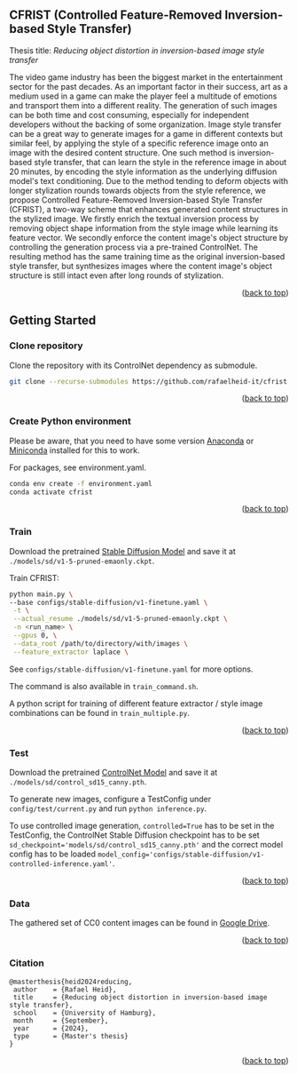 <div id="top"></div>
<!--
*** Thanks for checking out the Best-README-Template. If you have a suggestion
*** that would make this better, please fork the repo and create a pull request
*** or simply open an issue with the tag "enhancement".
*** Don't forget to give the project a star!
*** Thanks again! Now go create something AMAZING! :D
-->



<!-- PROJECT SHIELDS -->
<!--
*** I'm using markdown "reference style" links for readability.
*** Reference links are enclosed in brackets [ ] instead of parentheses ( ).
*** See the bottom of this document for the declaration of the reference variables
*** for contributors-url, forks-url, etc. This is an optional, concise syntax you may use.
*** https://www.markdownguide.org/basic-syntax/#reference-style-links
-->
<!-- [![Contributors][contributors-shield]][contributors-url]
[![Forks][forks-shield]][forks-url]
[![Stargazers][stars-shield]][stars-url]
[![Issues][issues-shield]][issues-url]
[![MIT License][license-shield]][license-url]
[![LinkedIn][linkedin-shield]][linkedin-url] -->



<!-- PROJECT LOGO -->
<br />
<!-- <div align="center">
  <a href="https://github.com/othneildrew/Best-README-Template">
    <img src="images/logo.png" alt="Logo" width="80" height="80">
  </a>

  <h3 align="center">Best-README-Template</h3>

  <p align="center">
    An awesome README template to jumpstart your projects!
    <br />
    <a href="https://github.com/othneildrew/Best-README-Template"><strong>Explore the docs »</strong></a>
    <br />
    <br />
    <a href="https://github.com/othneildrew/Best-README-Template">View Demo</a>
    ·
    <a href="https://github.com/othneildrew/Best-README-Template/issues">Report Bug</a>
    ·
    <a href="https://github.com/othneildrew/Best-README-Template/issues">Request Feature</a>
  </p>
</div> -->



<!-- TABLE OF CONTENTS -->
<!-- <details>
  <summary>Table of Contents</summary>
  <ol>
    <li>
      <a href="#about-the-project">CAST</a>
      <ul>
        <li><a href="#built-with">Built With</a></li>
      </ul>
    </li>
    <li>
      <a href="#getting-started">Getting Started</a>
      <ul>
        <li><a href="#prerequisites">Prerequisites</a></li>
        <li><a href="#installation">Installation</a></li>
      </ul>
    </li>
    <li><a href="#usage">Usage</a></li>
    <li><a href="#roadmap">Roadmap</a></li>
    <li><a href="#contributing">Contributing</a></li>
    <li><a href="#license">License</a></li>
    <li><a href="#contact">Contact</a></li>
    <li><a href="#acknowledgments">Acknowledgments</a></li>
  </ol>
</details> -->



<!-- ABOUT THE PROJECT -->
## CFRIST (Controlled Feature-Removed Inversion-based Style Transfer)
Thesis title: _Reducing object distortion in inversion-based image style transfer_

<!-- ![teaser](./Images/teaser.png) -->
<!--![teaser](./Images/teaser.png)-->

The video game industry has been the biggest market in the entertainment sector for the past decades. As an important factor in their success, art as a medium used in a game can make the player feel a multitude of emotions and transport them into a different reality. The generation of such images can be both time and cost consuming, especially for independent developers without the backing of some organization. Image style transfer can be a great way to generate images for a game in different contexts but similar feel, by applying the style of a specific reference image onto an image with the desired content structure. One such method is inversion-based style transfer, that can learn the style in the reference image in about 20 minutes, by encoding the style information as the underlying diffusion model's text conditioning. Due to the method tending to deform objects with longer stylization rounds towards objects from the style reference, we propose Controlled Feature-Removed Inversion-based Style Transfer (CFRIST), a two-way scheme that enhances generated content structures in the stylized image. We firstly enrich the textual inversion process by removing object shape information from the style image while learning its feature vector. We secondly enforce the content image's object structure by controlling the generation process via a pre-trained ControlNet. The resulting method has the same training time as the original inversion-based style transfer, but synthesizes images where the content image's object structure is still intact even after long rounds of stylization.

<p align="right">(<a href="#top">back to top</a>)</p>

<!-- ### Built With -->
<!-- 
This section should list any major frameworks/libraries used to bootstrap your project. Leave any add-ons/plugins for the acknowledgements section. Here are a few examples.

* [Next.js](https://nextjs.org/)
* [React.js](https://reactjs.org/)
* [Vue.js](https://vuejs.org/)
* [Angular](https://angular.io/)
* [Svelte](https://svelte.dev/)
* [Laravel](https://laravel.com)
* [Bootstrap](https://getbootstrap.com)
* [JQuery](https://jquery.com)

<p align="right">(<a href="#top">back to top</a>)</p>
 -->


<!-- GETTING STARTED -->
## Getting Started

### Clone repository

   Clone the repository with its ControlNet dependency as submodule.
   ```sh
   git clone --recurse-submodules https://github.com/rafaelheid-it/cfrist.git
   ```

<p align="right">(<a href="#top">back to top</a>)</p>

### Create Python environment
Please be aware, that you need to have some version [Anaconda](https://www.anaconda.com/) or [Miniconda](https://docs.anaconda.com/miniconda/miniconda-install/) installed for this to work.

For packages, see environment.yaml.

  ```sh
  conda env create -f environment.yaml
  conda activate cfrist
  ```

<p align="right">(<a href="#top">back to top</a>)</p>

### Train
  Download the pretrained [Stable Diffusion Model](https://huggingface.co/benjamin-paine/stable-diffusion-v1-5) and save it at `./models/sd/v1-5-pruned-emaonly.ckpt`.

   Train CFRIST:
   ```sh
   python main.py \
   --base configs/stable-diffusion/v1-finetune.yaml \
    -t \
    --actual_resume ./models/sd/v1-5-pruned-emaonly.ckpt \
    -n <run_name> \
    --gpus 0, \
    --data_root /path/to/directory/with/images \
    --feature_extractor laplace \
   ```
   
   See `configs/stable-diffusion/v1-finetune.yaml` for more options.

   The command is also available in `train_command.sh`.

   A python script for training of different feature extractor / style image combinations can be found in `train_multiple.py`.

   
<p align="right">(<a href="#top">back to top</a>)</p>

### Test

Download the pretrained [ControlNet Model](https://huggingface.co/lllyasviel/sd-controlnet-canny) and save it at `./models/sd/control_sd15_canny.pth`.

   To generate new images, configure a TestConfig under `config/test/current.py` and run `python inference.py`.
   
   To use controlled image generation, `controlled=True` has to be set in the TestConfig, the ControlNet Stable Diffusion checkpoint has to be set `sd_checkpoint='models/sd/control_sd15_canny.pth'` and the correct model config has to be loaded `model_config='configs/stable-diffusion/v1-controlled-inference.yaml'`.
   
<p align="right">(<a href="#top">back to top</a>)</p>

### Data

The gathered set of CC0 content images can be found in [Google Drive](https://drive.google.com/drive/folders/1BfK9FJYw8GjKDI1jalKz-ZXriVC0VNpM?usp=drive_link).

<p align="right">(<a href="#top">back to top</a>)</p>

### Citation
   
   ```
   @masterthesis{heid2024reducing,
    author    = {Rafael Heid},
    title     = {Reducing object distortion in inversion-based image style transfer},
    school    = {University of Hamburg},
    month     = {September},
    year      = {2024},
    type      = {Master's thesis}
}
   ```
   
<p align="right">(<a href="#top">back to top</a>)</p>



<!-- 
<!-- USAGE EXAMPLES -->
<!-- ## Usage

Use this space to show useful examples of how a project can be used. Additional screenshots, code examples and demos work well in this space. You may also link to more resources.

_For more examples, please refer to the [Documentation](https://example.com)_

<p align="right">(<a href="#top">back to top</a>)</p> -->



<!-- ROADMAP -->
<!-- ## Roadmap

- [x] Add Changelog
- [x] Add back to top links
- [ ] Add Additional Templates w/ Examples
- [ ] Add "components" document to easily copy & paste sections of the readme
- [ ] Multi-language Support
    - [ ] Chinese
    - [ ] Spanish

See the [open issues](https://github.com/othneildrew/Best-README-Template/issues) for a full list of proposed features (and known issues).

<p align="right">(<a href="#top">back to top</a>)</p> -->



<!-- CONTRIBUTING -->
<!-- ## Contributing -->

<!-- Contributions are what make the open source community such an amazing place to learn, inspire, and create. Any contributions you make are **greatly appreciated**.

If you have a suggestion that would make this better, please fork the repo and create a pull request. You can also simply open an issue with the tag "enhancement".
Don't forget to give the project a star! Thanks again!

1. Fork the Project
2. Create your Feature Branch (`git checkout -b feature/AmazingFeature`)
3. Commit your Changes (`git commit -m 'Add some AmazingFeature'`)
4. Push to the Branch (`git push origin feature/AmazingFeature`)
5. Open a Pull Request
 -->
<!-- <p align="right">(<a href="#top">back to top</a>)</p> -->




<!-- LICENSE -->
<!-- ## License -->
<!-- 
Distributed under the MIT License. See `LICENSE.txt` for more information.
 -->
<!-- <p align="right">(<a href="#top">back to top</a>)</p> -->



<!-- CONTACT -->


<!-- 
Your Name - [@your_twitter](https://twitter.com/your_username) - email@example.com

Project Link: [https://github.com/your_username/repo_name](https://github.com/your_username/repo_name)
 -->



<!-- ACKNOWLEDGMENTS -->
<!-- ## Acknowledgments -->
<!-- 
Use this space to list resources you find helpful and would like to give credit to. I've included a few of my favorites to kick things off!

* [Choose an Open Source License](https://choosealicense.com)
* [GitHub Emoji Cheat Sheet](https://www.webpagefx.com/tools/emoji-cheat-sheet)
* [Malven's Flexbox Cheatsheet](https://flexbox.malven.co/)
* [Malven's Grid Cheatsheet](https://grid.malven.co/)
* [Img Shields](https://shields.io)
* [GitHub Pages](https://pages.github.com)
* [Font Awesome](https://fontawesome.com)
* [React Icons](https://react-icons.github.io/react-icons/search) -->

<!-- <p align="right">(<a href="#top">back to top</a>)</p> -->



<!-- MARKDOWN LINKS & IMAGES -->
<!-- https://www.markdownguide.org/basic-syntax/#reference-style-links -->
[contributors-shield]: https://img.shields.io/github/contributors/othneildrew/Best-README-Template.svg?style=for-the-badge
[contributors-url]: https://github.com/othneildrew/Best-README-Template/graphs/contributors
[forks-shield]: https://img.shields.io/github/forks/othneildrew/Best-README-Template.svg?style=for-the-badge
[forks-url]: https://github.com/othneildrew/Best-README-Template/network/members
[stars-shield]: https://img.shields.io/github/stars/othneildrew/Best-README-Template.svg?style=for-the-badge
[stars-url]: https://github.com/othneildrew/Best-README-Template/stargazers
[issues-shield]: https://img.shields.io/github/issues/othneildrew/Best-README-Template.svg?style=for-the-badge
[issues-url]: https://github.com/othneildrew/Best-README-Template/issues
[license-shield]: https://img.shields.io/github/license/othneildrew/Best-README-Template.svg?style=for-the-badge
[license-url]: https://github.com/othneildrew/Best-README-Template/blob/master/LICENSE.txt
[linkedin-shield]: https://img.shields.io/badge/-LinkedIn-black.svg?style=for-the-badge&logo=linkedin&colorB=555
[linkedin-url]: https://linkedin.com/in/othneildrew
[product-screenshot]: images/screenshot.png
